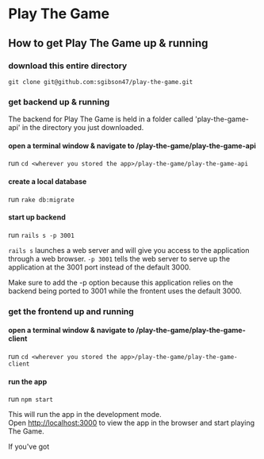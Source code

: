 # Play The Game

## How to get Play The Game up & running

### download this entire directory

`git clone git@github.com:sgibson47/play-the-game.git`

### get backend up & running

The backend for Play The Game is held in a folder called 'play-the-game-api' in the directory you just downloaded.

#### open a terminal window & navigate to /play-the-game/play-the-game-api

run `cd <wherever you stored the app>/play-the-game/play-the-game-api`

#### create a local database

run `rake db:migrate`

#### start up backend

run `rails s -p 3001`

`rails s` launches a web server and will give you access to the application through a web browser. `-p 3001` tells the web server to serve up the application at the 3001 port instead of the default 3000.  

Make sure to add the -p option because this application relies on the backend being ported to 3001 while the frontent uses the default 3000. 

### get the frontend up and running

#### open a terminal window & navigate to /play-the-game/play-the-game-client

run `cd <wherever you stored the app>/play-the-game/play-the-game-client`

#### run the app

run `npm start`

This will run the app in the development mode.<br>
Open [http://localhost:3000](http://localhost:3000) to view the app in the browser and start playing The Game.


If you've got 

